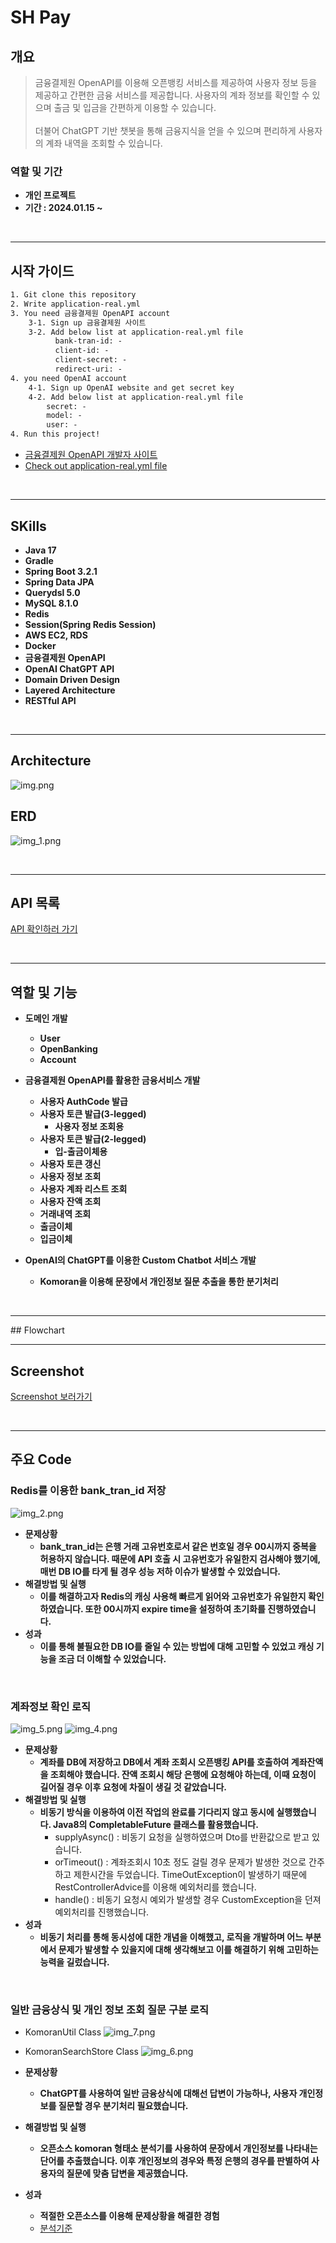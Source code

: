
# SH Pay

## 개요
> 금융결제원 OpenAPI를 이용해 오픈뱅킹 서비스를 제공하여 사용자 정보 등을 제공하고 간편한 금융 서비스를 제공합니다. 사용자의 계좌 정보를 확인할 수 있으며 출금 및 입금을 간편하게 이용할 수 있습니다.<br><br>
> 더불어 ChatGPT 기반 챗봇을 통해 금융지식을 얻을 수 있으며 편리하게 사용자의 계좌 내역을 조회할 수 있습니다.

### 역할 및 기간
- **개인 프로젝트**
- **기간 : 2024.01.15 ~**

<br>
<hr>

## 시작 가이드
```html
1. Git clone this repository
2. Write application-real.yml
3. You need 금융결제원 OpenAPI account
    3-1. Sign up 금융결제원 사이트
    3-2. Add below list at application-real.yml file
          bank-tran-id: -
          client-id: -
          client-secret: -
          redirect-uri: -
4. you need OpenAI account
    4-1. Sign up OpenAI website and get secret key
    4-2. Add below list at application-real.yml file
        secret: -
        model: -
        user: -
4. Run this project!
```
- [금융결제원 OpenAPI 개발자 사이트](https://developers.kftc.or.kr/dev)
- [Check out application-real.yml file](https://github.com/OOOIOOOIO/SHPay/wiki/application%E2%80%90real.md)

<br>
<hr>

## SKills
- **Java 17**
- **Gradle**
- **Spring Boot 3.2.1**
- **Spring Data JPA**
- **Querydsl 5.0**
- **MySQL 8.1.0**
- **Redis**
- **Session(Spring Redis Session)**
- **AWS EC2, RDS**
- **Docker**
- **금융결제원 OpenAPI**
- **OpenAI ChatGPT API**
- **Domain Driven Design**
- **Layered Architecture**
- **RESTful API**

<br>
<hr>

## Architecture

![img.png](img.png)

## ERD

![img_1.png](img_1.png)

<br>
<hr>

## API 목록
[API 확인하러 가기](https://github.com/OOOIOOOIO/SHPay/tree/main/src/main/java/http)

<br>
<hr>

## 역할 및 기능
- **도메인 개발**
  - **User**
  - **OpenBanking**
  - **Account**

- **금융결제원 OpenAPI를 활용한 금융서비스 개발**
  - **사용자 AuthCode 발급**
  - **사용자 토큰 발급(3-legged)**
    - **사용자 정보 조회용**
  - **사용자 토큰 발급(2-legged)**
    - **입-출금이체용**
  - **사용자 토큰 갱신**
  - **사용자 정보 조회**
  - **사용자 계좌 리스트 조회**
  - **사용자 잔액 조회**
  - **거래내역 조회**
  - **출금이체**
  - **입금이체**

- **OpenAI의 ChatGPT를 이용한 Custom Chatbot 서비스 개발**
  - **Komoran을 이용해 문장에서 개인정보 질문 추출을 통한 분기처리**



<br>
<hr>
## Flowchart


<br>
<hr>

## Screenshot
[Screenshot 보러가기](https://github.com/OOOIOOOIO/SHPay/wiki/Screenshot.md)

<br>
<hr>

## 주요 Code

### Redis를 이용한 bank_tran_id 저장

![img_2.png](img_2.png)
- **문제상황**
  - **bank_tran_id는 은행 거래 고유번호로서 같은 번호일 경우 00시까지 중복을 허용하지 않습니다. 때문에 API 호출 시 고유번호가 유일한지 검사해야 했기에, 매번 DB IO를 타게 될 경우 성능 저하 이슈가 발생할 수 있었습니다.**
- **해결방법 및 실행**
  - **이를 해결하고자 Redis의 캐싱 사용해 빠르게 읽어와 고유번호가 유일한지 확인하였습니다. 또한 00시까지 expire time을 설정하여 초기화를 진행하였습니다.**
- **성과**
  - **이를 통해 불필요한 DB IO를 줄일 수 있는 방법에 대해 고민할 수 있었고 캐싱 기능을 조금 더 이해할 수 있었습니다.**

<br>

### 계좌정보 확인 로직
![img_5.png](img_5.png)
![img_4.png](img_4.png)

- **문제상황**
  - **계좌를 DB에 저장하고 DB에서 계좌 조회시 오픈뱅킹 API를 호출하여 계좌잔액을 조회해야 했습니다. 잔액 조회시 해당 은행에 요청해야 하는데, 이때 요청이 길어질 경우 이후 요청에 차질이 생길 것 같았습니다.**
- **해결방법 및 실행**
  - **비동기 방식을 이용하여 이전 작업의 완료를 기다리지 않고 동시에 실행했습니다. Java8의 CompletableFuture 클래스를 활용했습니다.**
    - supplyAsync() : 비동기 요청을 실행하였으며 Dto를 반환값으로 받고 있습니다.
    - orTimeout() : 계좌조회시 10초 정도 걸릴 경우 문제가 발생한 것으로 간주하고 제한시간을 두었습니다. TimeOutException이 발생하기 때문에 RestControllerAdvice를 이용해 예외처리를 했습니다.
    - handle() : 비동기 요청시 예외가 발생할 경우 CustomException을 던져 예외처리를 진행했습니다.
- **성과**
  - **비동기 처리를 통해 동시성에 대한 개념을 이해했고, 로직을 개발하며 어느 부분에서 문제가 발생할 수 있을지에 대해 생각해보고 이를 해결하기 위해 고민하는 능력을 길렀습니다.**


<br>

### 일반 금융상식 및 개인 정보 조회 질문 구분 로직

- KomoranUtil Class
![img_7.png](img_7.png)

- KomoranSearchStore Class
![img_6.png](img_6.png)

- **문제상황**
  - **ChatGPT를 사용하여 일반 금융상식에 대해선 답변이 가능하나, 사용자 개인정보를 질문할 경우 분기처리 필요했습니다.**
- **해결방법 및 실행**
  - **오픈소스 komoran 형태소 분석기를 사용하여 문장에서 개인정보를 나타내는 단어를 추출했습니다. 이후 개인정보의 경우와 특정 은행의 경우를 판별하여 사용자의 질문에 맞춤 답변을 제공했습니다.** 
  
- **성과**
  - **적절한 오픈소스를 이용해 문제상황을 해결한 경험**
  - [분석기준](https://github.com/OOOIOOOIO/SHPay/wiki/%ED%98%95%ED%83%9C%EC%86%8C%EB%B6%84%EC%84%9D-%EA%B8%B0%EC%A4%80)
  


  


